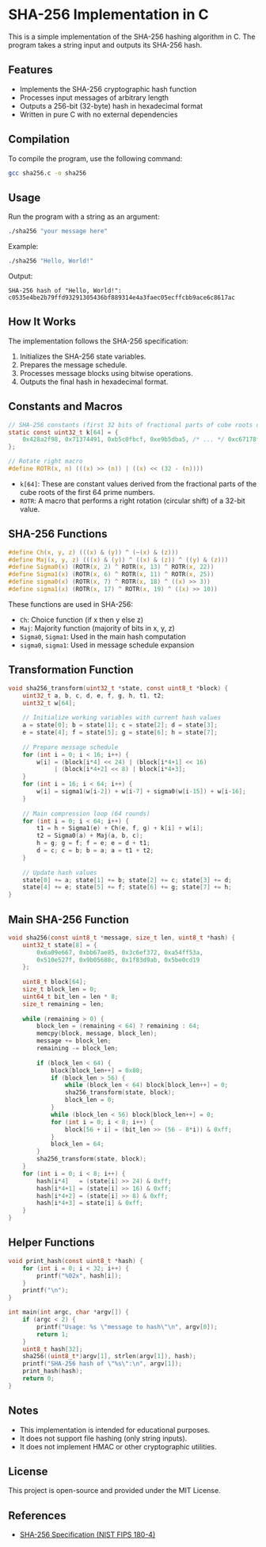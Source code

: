 # SHA-256 Implementation in C

This is a simple implementation of the SHA-256 hashing algorithm in C. The program takes a string input and outputs its SHA-256 hash.

## Features
- Implements the SHA-256 cryptographic hash function
- Processes input messages of arbitrary length
- Outputs a 256-bit (32-byte) hash in hexadecimal format
- Written in pure C with no external dependencies

## Compilation
To compile the program, use the following command:

```sh
gcc sha256.c -o sha256
```

## Usage
Run the program with a string as an argument:

```sh
./sha256 "your message here"
```

Example:

```sh
./sha256 "Hello, World!"
```

Output:

```
SHA-256 hash of "Hello, World!":
c0535e4be2b79ffd93291305436bf889314e4a3faec05ecffcbb9ace6c8617ac
```

## How It Works
The implementation follows the SHA-256 specification:
1. Initializes the SHA-256 state variables.
2. Prepares the message schedule.
3. Processes message blocks using bitwise operations.
4. Outputs the final hash in hexadecimal format.

## Constants and Macros
```c
// SHA-256 constants (first 32 bits of fractional parts of cube roots of first 64 primes)
static const uint32_t k[64] = {
    0x428a2f98, 0x71374491, 0xb5c0fbcf, 0xe9b5dba5, /* ... */ 0xc67178f2
};

// Rotate right macro
#define ROTR(x, n) (((x) >> (n)) | ((x) << (32 - (n))))
```
- `k[64]`: These are constant values derived from the fractional parts of the cube roots of the first 64 prime numbers.
- `ROTR`: A macro that performs a right rotation (circular shift) of a 32-bit value.

## SHA-256 Functions
```c
#define Ch(x, y, z) (((x) & (y)) ^ (~(x) & (z)))
#define Maj(x, y, z) (((x) & (y)) ^ ((x) & (z)) ^ ((y) & (z)))
#define Sigma0(x) (ROTR(x, 2) ^ ROTR(x, 13) ^ ROTR(x, 22))
#define Sigma1(x) (ROTR(x, 6) ^ ROTR(x, 11) ^ ROTR(x, 25))
#define sigma0(x) (ROTR(x, 7) ^ ROTR(x, 18) ^ ((x) >> 3))
#define sigma1(x) (ROTR(x, 17) ^ ROTR(x, 19) ^ ((x) >> 10))
```
These functions are used in SHA-256:
- `Ch`: Choice function (if x then y else z)
- `Maj`: Majority function (majority of bits in x, y, z)
- `Sigma0`, `Sigma1`: Used in the main hash computation
- `sigma0`, `sigma1`: Used in message schedule expansion

## Transformation Function
```c
void sha256_transform(uint32_t *state, const uint8_t *block) {
    uint32_t a, b, c, d, e, f, g, h, t1, t2;
    uint32_t w[64];
    
    // Initialize working variables with current hash values
    a = state[0]; b = state[1]; c = state[2]; d = state[3];
    e = state[4]; f = state[5]; g = state[6]; h = state[7];
    
    // Prepare message schedule
    for (int i = 0; i < 16; i++) {
        w[i] = (block[i*4] << 24) | (block[i*4+1] << 16)
             | (block[i*4+2] << 8) | block[i*4+3];
    }
    for (int i = 16; i < 64; i++) {
        w[i] = sigma1(w[i-2]) + w[i-7] + sigma0(w[i-15]) + w[i-16];
    }
    
    // Main compression loop (64 rounds)
    for (int i = 0; i < 64; i++) {
        t1 = h + Sigma1(e) + Ch(e, f, g) + k[i] + w[i];
        t2 = Sigma0(a) + Maj(a, b, c);
        h = g; g = f; f = e; e = d + t1;
        d = c; c = b; b = a; a = t1 + t2;
    }
    
    // Update hash values
    state[0] += a; state[1] += b; state[2] += c; state[3] += d;
    state[4] += e; state[5] += f; state[6] += g; state[7] += h;
}
```

## Main SHA-256 Function
```c
void sha256(const uint8_t *message, size_t len, uint8_t *hash) {
    uint32_t state[8] = {
        0x6a09e667, 0xbb67ae85, 0x3c6ef372, 0xa54ff53a,
        0x510e527f, 0x9b05688c, 0x1f83d9ab, 0x5be0cd19
    };
    
    uint8_t block[64];
    size_t block_len = 0;
    uint64_t bit_len = len * 8;
    size_t remaining = len;
    
    while (remaining > 0) {
        block_len = (remaining < 64) ? remaining : 64;
        memcpy(block, message, block_len);
        message += block_len;
        remaining -= block_len;
        
        if (block_len < 64) {
            block[block_len++] = 0x80;
            if (block_len > 56) {
                while (block_len < 64) block[block_len++] = 0;
                sha256_transform(state, block);
                block_len = 0;
            }
            while (block_len < 56) block[block_len++] = 0;
            for (int i = 0; i < 8; i++) {
                block[56 + i] = (bit_len >> (56 - 8*i)) & 0xff;
            }
            block_len = 64;
        }
        sha256_transform(state, block);
    }
    for (int i = 0; i < 8; i++) {
        hash[i*4]   = (state[i] >> 24) & 0xff;
        hash[i*4+1] = (state[i] >> 16) & 0xff;
        hash[i*4+2] = (state[i] >> 8) & 0xff;
        hash[i*4+3] = state[i] & 0xff;
    }
}
```

## Helper Functions
```c
void print_hash(const uint8_t *hash) {
    for (int i = 0; i < 32; i++) {
        printf("%02x", hash[i]);
    }
    printf("\n");
}

int main(int argc, char *argv[]) {
    if (argc < 2) {
        printf("Usage: %s \"message to hash\"\n", argv[0]);
        return 1;
    }
    uint8_t hash[32];
    sha256((uint8_t*)argv[1], strlen(argv[1]), hash);
    printf("SHA-256 hash of \"%s\":\n", argv[1]);
    print_hash(hash);
    return 0;
}
```

## Notes
- This implementation is intended for educational purposes.
- It does not support file hashing (only string inputs).
- It does not implement HMAC or other cryptographic utilities.

## License
This project is open-source and provided under the MIT License.

## References
- [SHA-256 Specification (NIST FIPS 180-4)](https://csrc.nist.gov/publications/detail/fips/180/4/final)


